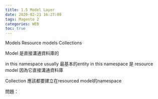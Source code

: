 ```yaml
---
title: 1.5 Model Layer
date: 2020-02-21 16:27:09
tags: Magento 2
categories: WEB
toc: true
---
```


Models
Resource models
Collections

<!-- more -->

Model 是直接溝通資料庫的

in this namespace usually 
最基本的entity in this namespace 是 resource model
因為它直接溝通資料庫

Collection 應該都要建立在resourced model的namespace


問題：








